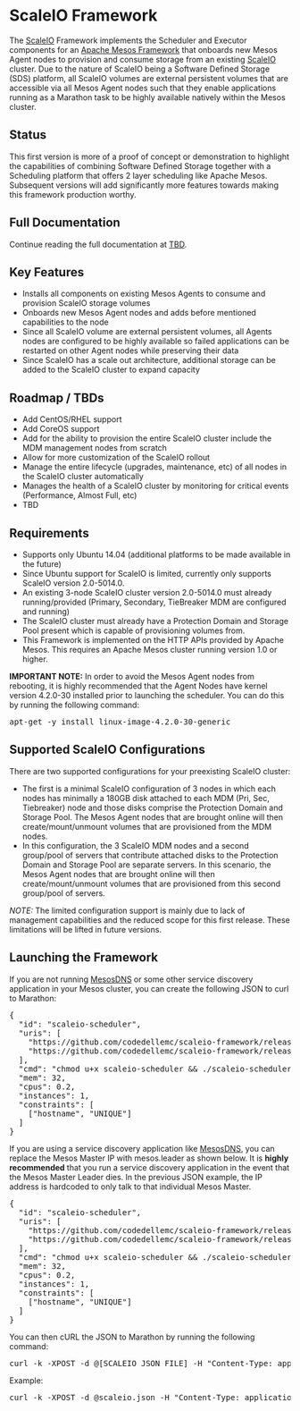 # ScaleIO Framework

The [ScaleIO](https://www.emc.com/storage/scaleio/index.htm) Framework implements the Scheduler and Executor components for an [Apache Mesos Framework](http://mesos.apache.org/documentation/latest/architecture/) that onboards new Mesos Agent nodes to provision and consume storage from an existing [ScaleIO](https://www.emc.com/storage/scaleio/index.htm) cluster. Due to the nature of ScaleIO being a Software Defined Storage (SDS) platform, all ScaleIO volumes are external persistent volumes that are accessible via all Mesos Agent nodes such that they enable applications running as a Marathon task to be highly available natively within the Mesos cluster.

## Status
This first version is more of a proof of concept or demonstration to highlight the capabilities of combining Software Defined Storage together with a Scheduling platform that offers 2 layer scheduling like Apache Mesos. Subsequent versions will add significantly more features towards making this framework production worthy.

## Full Documentation
Continue reading the full documentation at [TBD](https://github.com/codedellemc/scaleio-framework).

## Key Features
- Installs all components on existing Mesos Agents to consume and provision ScaleIO storage volumes
- Onboards new Mesos Agent nodes and adds before mentioned capabilities to the node
- Since all ScaleIO volume are external persistent volumes, all Agents nodes are configured to be highly available so failed applications can be restarted on other Agent nodes while preserving their data
- Since ScaleIO has a scale out architecture, additional storage can be added to the ScaleIO cluster to expand capacity

## Roadmap / TBDs
- Add CentOS/RHEL support
- Add CoreOS support
- Add for the ability to provision the entire ScaleIO cluster include the MDM management nodes from scratch
- Allow for more customization of the ScaleIO rollout
- Manage the entire lifecycle (upgrades, maintenance, etc) of all nodes in the ScaleIO cluster automatically
- Manages the health of a ScaleIO cluster by monitoring for critical events (Performance, Almost Full, etc)
- TBD

## Requirements
- Supports only Ubuntu 14.04 (additional platforms to be made available in the future)
- Since Ubuntu support for ScaleIO is limited, currently only supports ScaleIO version 2.0-5014.0.
- An existing 3-node ScaleIO cluster version 2.0-5014.0 must already running/provided (Primary, Secondary, TieBreaker MDM are configured and running)
- The ScaleIO cluster must already have a Protection Domain and Storage Pool present which is capable of provisioning volumes from.
- This Framework is implemented on the HTTP APIs provided by Apache Mesos. This requires an Apache Mesos cluster running version 1.0 or higher.

**IMPORTANT NOTE:** In order to avoid the Mesos Agent nodes from rebooting, it is highly recommended that the Agent Nodes have kernel version 4.2.0-30 installed prior to launching the scheduler. You can do this by running the following command:
<pre>
apt-get -y install linux-image-4.2.0-30-generic
</pre>

## Supported ScaleIO Configurations
There are two supported configurations for your preexisting ScaleIO cluster:
- The first is a minimal ScaleIO configuration of 3 nodes in which each nodes has minimally a 180GB disk attached to each MDM (Pri, Sec, Tiebreaker) node and those disks comprise the Protection Domain and Storage Pool. The Mesos Agent nodes that are brought online will then create/mount/unmount volumes that are provisioned from the MDM nodes.
- In this configuration, the 3 ScaleIO MDM nodes and a second group/pool of servers that contribute attached disks to the Protection Domain and Storage Pool are separate servers. In this scenario, the Mesos Agent nodes that are brought online will then create/mount/unmount volumes that are provisioned from this second group/pool of servers.

*NOTE:* The limited configuration support is mainly due to lack of management capabilities and the reduced scope for this first release. These limitations will be lifted in future versions.

## Launching the Framework
If you are not running [MesosDNS](https://github.com/mesosphere/mesos-dns) or some other service discovery application in your Mesos cluster, you can create the following JSON to curl to Marathon:
<pre>
{
  "id": "scaleio-scheduler",
  "uris": [
    "https://github.com/codedellemc/scaleio-framework/releases/download/v0.1.0/scaleio-scheduler",
    "https://github.com/codedellemc/scaleio-framework/releases/download/v0.1.0/scaleio-executor"
  ],
  "cmd": "chmod u+x scaleio-scheduler && ./scaleio-scheduler -loglevel=debug -rest.port=$PORT -uri=[IP ADDRESS FOR MESOS MASTER LEADER]:5050 -scaleio.preconfig.primary=[IP ADDRESS FOR PRIMARY MDM] -scaleio.preconfig.secondary=[IP ADDRESS FOR SECONDARY MDM] -scaleio.preconfig.tiebreaker=[IP ADDRESS FOR TIEBREAKER] -executor.memory.non=256 -executor.cpu.non=0.5",
  "mem": 32,
  "cpus": 0.2,
  "instances": 1,
  "constraints": [
    ["hostname", "UNIQUE"]
  ]
}
</pre>

If you are using a service discovery application like [MesosDNS](https://github.com/mesosphere/mesos-dns), you can replace the Mesos Master IP with mesos.leader as shown below. It is **highly recommended** that you run a service discovery application in the event that the Mesos Master Leader dies. In the previous JSON example, the IP address is hardcoded to only talk to that individual Mesos Master.
<pre>
{
  "id": "scaleio-scheduler",
  "uris": [
    "https://github.com/codedellemc/scaleio-framework/releases/download/v0.1.0/scaleio-scheduler",
    "https://github.com/codedellemc/scaleio-framework/releases/download/v0.1.0/scaleio-executor"
  ],
  "cmd": "chmod u+x scaleio-scheduler && ./scaleio-scheduler -loglevel=debug -rest.port=$PORT -uri=leader.mesos:5050 -scaleio.preconfig.primary=[IP ADDRESS FOR PRIMARY MDM] -scaleio.preconfig.secondary=[IP ADDRESS FOR SECONDARY MDM] -scaleio.preconfig.tiebreaker=[IP ADDRESS FOR TIEBREAKER] -executor.memory.non=256 -executor.cpu.non=0.5",
  "mem": 32,
  "cpus": 0.2,
  "instances": 1,
  "constraints": [
    ["hostname", "UNIQUE"]
  ]
}
</pre>

You can then cURL the JSON to Marathon by running the following command:
<pre>
curl -k -XPOST -d @[SCALEIO JSON FILE] -H "Content-Type: application/json" [MARATHON IP ADDRESS]:8080/v2/apps
</pre>

Example:
<pre>
curl -k -XPOST -d @scaleio.json -H "Content-Type: application/json" 127.0.0.1:8080/v2/apps
</pre>
